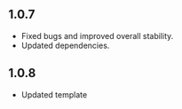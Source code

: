 ## 1.0.7
- Fixed bugs and improved overall stability.
- Updated dependencies.

## 1.0.8
- Updated template
